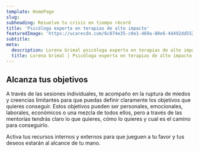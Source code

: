 ```yaml
---
template: HomePage
slug: 
subheading: Resuelve tu crisis en tiempo récord
title: 'Psicóloga experta en terapias de alto impacto'
featuredImage: 'https://ucarecdn.com/6c074e35-c0e1-469a-80e6-4d492dd5522c/'
subtitle:
meta:
  description: Lorena Grimal psicóloga experta en terapias de alto impacto, te acompaña en procesos de transformación a través de sesiones individuales, sesiones grupales, sesiones online para que alcances tu bienestar emocional con una metodología de mentoría efectiva basada en la terapia breve estratégica.
  title: Lorena Grimal | Psicóloga experta en terapias de alto impacto.
---
```


## Alcanza tus objetivos

  A través de las sesiones individuales, te acompaño en la ruptura de miedos y creencias limitantes para que puedas definir claramente los objetivos que quieres conseguir.
  Estos objetivos pueden ser personales, emocionales, laborales, económicos o una mezcla de todos ellos, pero a través de las mentorías tendrás claro lo que quieres, cómo lo quieres y cual es el camino para conseguirlo.
  
  Activa tus recursos internos y externos para que jueguen a tu favor y tus deseos estarán al alcance de tu mano.


